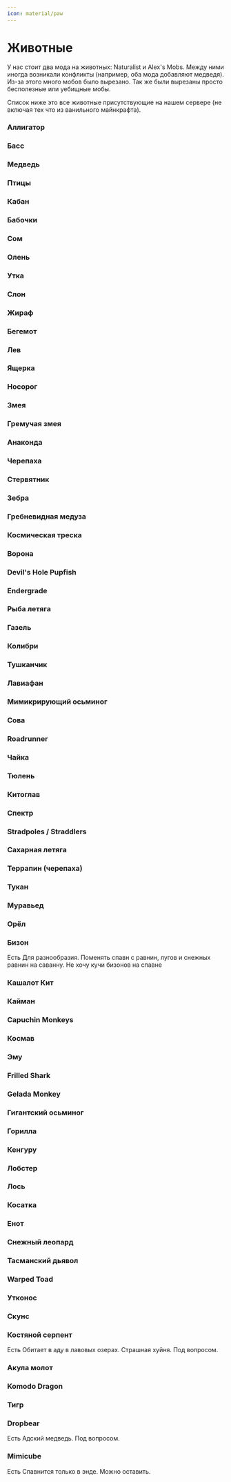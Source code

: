 ```yaml
---
icon: material/paw
---
```


# Животные

У нас стоит два мода на животных: Naturalist и Alex's Mobs. Между ними иногда возникали конфликты (например, оба мода добавляют медведя). Из-за этого много мобов было вырезано. Так же были вырезаны просто бесполезные или уебищные мобы.

Список ниже это все животные присутствующие на нашем сервере (не включая тех что из ванильного майнкрафта).

### Аллигатор

### Басс

### Медведь

### Птицы
### Кабан
### Бабочки
### Сом
### Олень
### Утка
### Слон
### Жираф
### Бегемот
### Лев
### Ящерка
### Носорог
### Змея
### Гремучая змея
### Анаконда
### Черепаха
### Стервятник
### Зебра
### Гребневидная медуза
### Космическая треска
### Ворона
### Devil's Hole Pupfish
### Endergrade
### Рыба летяга
### Газель
### Колибри
### Тушканчик
### Лавиафан
### Мимикрирующий осьминог
### Сова
### Roadrunner
### Чайка
### Тюлень
### Китоглав
### Спектр
### Stradpoles / Straddlers
### Сахарная летяга	
### Террапин (черепаха)
### Тукан
### Муравьед
### Орёл
### Бизон		
Есть	Для разнообразия. Поменять спавн с равнин, лугов и снежных равнин на саванну. Не хочу кучи бизонов на спавне
### Кашалот Кит
### Кайман
### Capuchin Monkeys
### Космав
### Эму
### Frilled Shark
### Gelada Monkey
### Гигантский осьминог
### Горилла
### Кенгуру
### Лобстер
### Лось
### Косатка
### Енот
### Снежный леопард
### Тасманский дьявол
### Warped Toad
### Утконос
### Скунс
### Костяной серпент
Есть	Обитает в аду в лавовых озерах. Страшная хуйня. Под вопросом.
### Акула молот
### Komodo Dragon
### Тигр
### Dropbear	
Есть	Адский медведь. Под вопросом.
### Mimicube
Есть	Спавнится только в энде. Можно оставить.